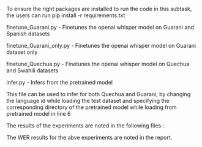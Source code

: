 To ensure the right packages are installed to run the code in this subtask, the users can run pip install -r requirements.txt


finetune_Guarani.py - Finetunes the openai whisper model on Guarani and Spanish datasets

finetune_Guarani_only.py - Finetunes the openai whisper model on Guarani dataset only

finetune_Quechua.py - Finetunes the openai whisper model on Quechua and Swahili datasets

infer.py - Infers from the pretrained model

  This file can be used to infer for both Quechua and Guarani, by changing the language id while loading the test dataset and specifying the 
  corresponding directory of the pretrained model while loading from pretrained model in line 6

The results of the experiments are noted in the following files :


The WER results for the abve experiments are noted in the report.
